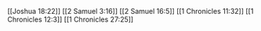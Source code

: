 [[Joshua 18:22]]
[[2 Samuel 3:16]]
[[2 Samuel 16:5]]
[[1 Chronicles 11:32]]
[[1 Chronicles 12:3]]
[[1 Chronicles 27:25]]
